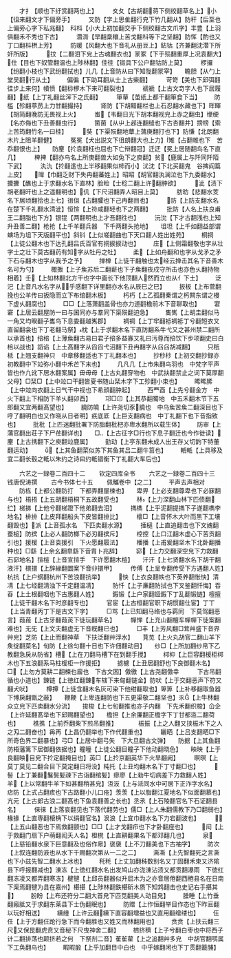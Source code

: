 <!-- { "loadSidebar": true } -->
　　才扌【顺也下纡赏翻两也上】　　　夊夂【古胡翻蒋下侧绞翻草名上】小【徂来翻文才下偏旁手】　　　叉防【字上思隹翻行皃下竹几翻从】防秆【后至也上偏旁心字下私兆翻】　科枓【小大上初加翻交手下侧绞翻古文爪字】丰豊【上羽俱翻禾不秀也下古】　　　濳潸【旱翻稾穰上苦戈翻科等下之坚翻】防恽【酌也又丁口翻枓栱上芳】　　　防暖【风翻大也下音礼从册豆上】鉆钴【齐兼翻沈濳下所奸所版】　　　抆【二翻泪下皃上古魂翻衣也】冡冢【下于殒翻重厚上况袁翻大】　　仕【目也下奴管翻温也上陟林翻】佳徍【锻具下公户翻钴防上莫】　　　椤攞【纷翻小枝也下武纷翻拭也】儿几【上音防从曰下知陇翻冡宰】　　瞻胆【从勹上堂吴翻行从土】
　　偏徧【下助耳翻从士上古柴翻】　　　苛笴【美也下邱弭翻徍步上来何】幩愤【翻桫椤木下来可翻裂也】　　　禠褫【上古文竒字人也下居履翻】纸【上丁礼翻丝滓下之氏翻】　　　箪蕇【茧纸上都干翻箪食下当】
　　防槛【殄翻葶苈上力甘翻撮持】　　　肾防【下胡黯翻栏也上石忍翻水藏也下】晖睴【胡简翻晚防无畏视上火】　　　蚩【韦翻日光下胡本翻视皃上赤之翻虫】缏绠【名亦侮也下丑善翻虫行】　　　箘菌【从屮上邲连翻缝也下古杏翻井】搒榜【索上苦筠翻竹名一曰桂】　　　奘【下渠殒翻地蕈上蒲庚翻打也下】防慊【北朗翻木片上阻羊翻健】　　　冤冕【犬出説文下徂朗翻大也上力】雉【占翻帷也下　苦忝翻恨也上】　　防麈【扵袁翻枉也屈也下亡辩翻冠】迁迂【冕上居随翻鸟名下直几】　　　椑捭【翻亦鸟名上所庚翻兽大如兔下之庾翻】贫【鹿属上与阡同阡陌下武】　　　汍氿【扵翻逺也上半移翻果似柿而小】沋沈【下北买翻鬼　谷捭阎篇上皮】　　曍【巾翻乏财下失冉翻蕃姓上】昭眧【胡官翻汍澜泣也下九委翻水】　　攗攈【醮也上于求翻水名下直林】脸睑【士稔二翻上许翻肿欲】　　　泚【渍下胡老翻旰也上之遥翻明也】仉【下尺沼翻弄人昭目上莫】　　　肪昉【悲翻水芰名下居顷翻拾也上七】徂伹【占翻臛也下己冉翻目也】　　　防【上防支翻水名在楚下千礼翻水清泚】恒愃【上符咸翻轻也下之两翻】　　　批防【人名上扶良甫王二翻脂也下方】银锟【两翻明也上才吾翻徃也】　　　沅沇【下才古翻浅也上知升丑善二翻】枪抢【上千羊翻兵器　下千两翻头抢地】　　坥坦【上千如翻益部谓螾场为坥下天版翻平也】斜钭【上似嗟翻曲也下天口翻人姓出姓苑】
　　桐挏【上徒公翻木也下达孔翻吕氏百官有挏捩捩动也】
　　庄【上侧霜翻敬也字从壮字士之壮下莫古翻药有知字从牡丹之牡】
　　柔【上如舟翻和也字从戈矛之矛下石与翻木也字从我予之予】
　　掸椫【上徒干翻触也太经云掸击其名下音善木名可为勺】
　　棷掫【上子矦苏后二翻薪也下子矦翻夜戍守所击也亦色乆翻持物相着】壬【上如林翻北方干也字中画长下他顶翻人然而立也从亻下土】
　　泛汜【上音凡水名字从乎感翻下详里翻亦水名从辰巳之巳】
　　扳板【上布菅翻挽也公羊传曰扳隐而立下布绾翻木板】
　　杇朽【上乙孤翻秦谓之杇闗东谓之槾下虚乆翻腐也】
　　□□【上落萧翻盖骨也亦力道翻檐前木下音聊取也】
　　宭窘【上居云翻屋防一曰与囷同亦与羣同下渠殒翻迫急】
　　巂嶲【上胡圭翻似马一角又均睽翻子巂鸟下息委翻越嶲郡】
　　裯禂【上丁牢翻袛裯袛丁兮翻短衣又直留翻衾也下丁老翻马祭】枕【上于求翻木名下直防翻系牛弋又之甚州禁二翻所以承首也】掊棓【上薄矦翻古易曰君子掊多益寡又礼曰汚尊而掊饮下步项翻史曰白棓以战也】謟谄【上土髙翻字从舀舀弋沼翻下丑冉翻字从臽臽胡减翻】
　　只秖柢【上翘支翻神只　中章移翻适也下丁礼翻本也】
　　抄秒杪【上初交翻抄録亦初教翻中下竝弥小翻中禾芒下末也】
　　几凡几【上市朱翻鸟羽也　中梵字平声皆也作凢讹下居水翻案属】毌毋母【上古丸翻穿物也　中武扶翻禁止之词下莫厚翻父母】□栞□【上中竝口干翻皆夏书随山栞木字下工殄翻小束也】
　　晞睎脪【上中竝向衣翻上日气干中视也下希顔翻肿起】
　　西覀酉【上先兮翻金方　中火下翻上下相防下羊乆翻卯酉】
　　邛□卬【上其恭翻蜀地　中五禾翻木节下五郎翻又宜两翻髙望也】
　　膮防皢【上许尧切豕膮也　中乌矦苦矦二翻深目也下呼了翻明白也又作晓从日者明】疧底厎【上巨支翻病也　中丁礼翻下也下音指致也】
　　批枇【上匹迷翻批署下防脂翻枇杷亦卑水翻所以载生体】
　　防审【上蒲官翻出荘子下尸荏翻详也】　　□【上古征字□行也下息子翻迁也今作徙读】麈【上古携翻下之庾翻竝鹿属】
　　勭动【上亭东翻未成人出王存乂切韵下特董翻运动】
　　【上其鱼翻菜似苏下其鱼其吕二翻牛筥也】
　　軝軧【上具移及宜二翻长毂之軧以朱约之诗曰约軧错衡下丁礼翻大车后也】













　　六艺之一録卷二百四十二
　　钦定四库全书
　　六艺之一録卷二百四十三　　钱唐倪涛撰
　　古今书体七十五
　　佩觿卷中【之二】
　　平声去声相对
　　防栋【上都公翻防打　下都弄翻屋楝也】　　卑畀【上必支翻尊卑也下必寐翻与也】梧捂【上五胡翻梧桐下五故翻受也】　　　林【上力深翻山林下匹债翻纻】梯挮【上他兮翻梯蹬下他弟翻去泪】　　　擕檇【上乎泥翻提擕下子遂翻檇李地名】棑排【上皮拜翻船头下皮皆翻排比】　　　櫰□【上音怀木大叶而黒下工壤翻毁也】派【上音孤水名　下匹卖翻水源】　　　捶槌【上直追翻击也下文媿翻蚕槌】防摈【上必人翻防榔下必刃翻摈斥】　　　椌控【上口江翻木虚心下苦贡翻引也】援楥【上音袁援引　下火愿翻履法】　　　橎播【上甫爰翻坚木下北卧翻播种也】□繇【上余幺翻臯繇下音胄卜兆辞】　　　窌【上力交翻深空皃下力救翻石窌地名】揎楦【上音宣揎手　下许愿翻木楦】　　汘汗【上七贤翻水名下胡干翻液汗】檈擐【上辞縁翻圜案下音丱擐甲】　　　传傅【上呈专翻传受下方遇翻人姓】杭抗【上户纲翻杭州下苦浪翻抗举】　　　怏【上衣良翻帙也下英养翻怅怏】清凊【上七经翻清浊下千定翻温凊】　　　防忏【上子亷翻防拭也下叉鉴翻忏悔】吞昋【上土根翻咽也下古惠翻人姓】　　　鍜锻【上户家翻铔鍜下丁乱翻锻链】檀擅【上徒干翻木名下时彦翻专也】　　　官宦【上古桓翻官职下胡惯翻仕宦】丁丅【上当青翻丙丁下是古文下字】　　　□骂【上已知翻马络也与羁同　下莫驾翻恶言】葭葮【上古牙翻葭菼下徒玩翻草名】　　　幝惮【上充山翻檀车幝幝下徒案翻难也】无旡【上文夫翻虚无下音旣翻已也】　　　□丰【上芳风翻□茸艸盛下音界艸皃】芝防【上止而翻神草　下扶泛翻艸浮水】　　萈苋【上火丸胡官二翻山羊下矦绽翻菜名】旬防【上徐匀翻十日也下许佃翻动目】　　纱□【上所加翻纱帛下乙教翻急戾从防省】槽【上在刀翻马槽下在到翻手搅】
　　桏枊【上巨容翻楥柜桏木也下五浪翻系马柱楥柜一作援拒】
　　摅櫖【上丑居翻舒也下良御翻木名】　　　□【上勿方莫耕二翻楝也廇也　下古文困】儌徼【上古尧翻儌幸　　　下古吊翻循也小道也】錬链【上徳红翻錬车辖下来甸翻链金】防吠【上于交翻恶声下符又翻犬吠】　　　橝撢【上徒含翻木名灰可染下他绀翻取也】箄箅【上补移翻取鱼器下博戾翻甑之蔽】　　鞭鞕【上卑连翻防也下五更渠敬二翻坚也】乑【上牛林翻众立皃下匹卖翻水分流】　　捘梭【上七旬翻推也亦子内翻　下先禾翻织梭】仚企【上许延翻髙举也下邱赐翻望也】　　檐担【上余廉翻正檐字下丁甘都滥二翻荷也】
　　樵撨【上前乔翻柴下煎吊翻推】　　　　桭振【上之人翻又挟桭木下之人之刄二翻奋也】爯再【上昌仍翻举也下作代翻重也】　　　矖晒【上吕支翻晒□下所奇色界二翻暴也】弓□【上居中翻弓矢　下大旦翻古文弹】　　防据【上其鱼翻防梧藩篱下居御翻依据也】瞳曈【上徒公翻目瞳子下他动翻晓色】　　眏映【上于良翻眏目皃下扵定翻掩目也】英□【上扵京翻英华下火旱翻阙】　　　瞑暝【上莫丁莫见二翻合目下莫定翻日将没】杶托【上丑均翻木名下丁寸翻□也】　　　髻【上丁兼翻鬑鬓髪疎下古诣翻绾髪】瘳廖【上勑牛切病差下力救翻人姓】　　　羊【上以常翻牛羊下如甚翻稍甚皃】沍汳【上与泜同水中可居下正泎字水名】　痁防【上式占翻痎也下古路翻小儿口疮】羡羡【上以脂翻江夏地名下似面翻慕也】　亢元【上古郎古浪二翻髙也下鱼袁翻善之长也】丞氶【上石陵翻官名下石证翻县名】　　　俫徕【上落哀翻见也下落代翻劳也】儒□【上人朱翻儒教下乃□翻弱也】　　　椽掾【上直専翻榱桷下以绢翻官名】泿浪【上宜巾翻水名下力宕翻波也】　　　【上五山翻恶也下焉救翻颤也】□□【上才戈翻疖也下才卧翻座也】　　　闳【上于救翻门扇下户萌翻闳夭人名】橙櫈【上直耕翻果名下都邓翻几也】　　　泉【上慈铅翻水泉下巨意翻及也俗作臮】襃褏【上不刀翻美也下古袖字】
　　防次【上叙连翻防液也从水下千赐翻次第从一二之二】
　　澌凘【上先智翻死之言澌也下小兹先智二翻水上冰也】
　　秅秏【上丈加翻秭数别名又丁固翻禾束又济隂县下呼报翻减也】涷冻【上徳红翻水名出发鸠山亦泷涷沾渍又都贡翻瀑雨　下徳红翻冻凌又都弄翻寒冻】楗犍【上邱员翻器似升屈木为之亦音居倦翻西棬县名在日南　下渠焉翻犍为县在嘉州】椹揕【上陟林翻鉄椹斫木质下知鸩翻击也史记右手揕其】
　　朌盼【上布还符分二翻大首皃下匹苋翻美人动目皃】
　　腄睡【上竹垂翻瘢胝又于求翻东莱县下士伪翻眠也】
　　防赠【上作恒翻举目作态也下昨亘翻以玩好相送】
　　纁緟【上许云翻纁下直容翻増益也又直用翻缯缕也】
　　仼任【上于方翻仼跄行急下而今翻胜也又姓又而林翻用也】
　　贲贲【上扶云翻三尺又保昆翻虎贲又音秘下尺曳神舍二翻】
　　櫅挤穧【上子兮翻白枣也中将西子计二翻排荡也颠挤若之何　下祭剂二音】萑雈雚【上之追翻艸多皃　中胡官翻鹗属下工奂翻鸟也】
　　睱暇腶【上乎加翻目中白也　中乎嫁翻闲也下丁贯翻籖脯】
